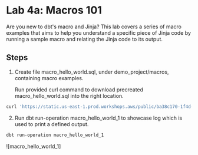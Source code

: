# Lab 4a: Macros 101

Are you new to dbt's macro and Jinja? This lab covers a series of macro examples that aims to help you understand a specific piece of Jinja code by running a sample macro and relating the Jinja code to its output.

## Steps

1. Create file macro_hello_world.sql, under demo_project/macros, containing macro examples.

   Run provided curl command to download precreated macro_hello_world.sql into the right location.

```bash
curl 'https://static.us-east-1.prod.workshops.aws/public/ba38c170-1f4d-4335-b8ce-bdbd4d76abff/static/lab_4a/code/macro_hello_world.sql' --output ~/environment/demo_project/macros/macro_hello_world.sql
```

2. Run dbt run-operation macro_hello_world_1 to showcase log which is used to print a defined output.

```bash
dbt run-operation macro_hello_world_1
```

<!-- insert images in markdown-->

![macro_hello_world_1]
